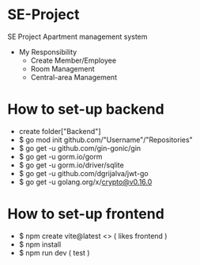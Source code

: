 # SE-Project
SE Project Apartment management system
- My Responsibility
  - Create Member/Employee
  - Room Management
  - Central-area Management 

# How to set-up backend
- create folder["Backend"]
- $ go mod init github.com/"Username"/"Repositories"
- $ go get -u github.com/gin-gonic/gin
- $ go get -u gorm.io/gorm
- $ go get -u gorm.io/driver/sqlite
- $ go get -u github.com/dgrijalva/jwt-go
- $ go get -u golang.org/x/crypto@v0.16.0

# How to set-up frontend
- $ npm create vite@latest <<Name-Project>> ( likes frontend )
- $ npm install
- $ npm run dev ( test )
